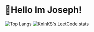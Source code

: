 # 👋Hello Im Joseph!





![Top Langs](https://github-readme-stats.vercel.app/api/top-langs/?username=JosephLiao542211&layout=donut&exclude_repo=GMTK2023github-readme-stats&show_icons=true&bg_color=00000000&text_color=FFFFFF)
[![KnlnKS's LeetCode stats](https://leetcode-stats-six.vercel.app/api?username=JosephLiao1233)](https://github.com/madushadhanushka/github-readme)
